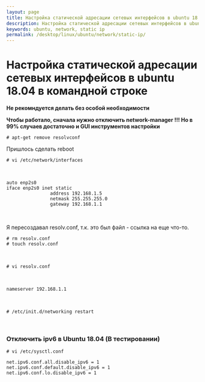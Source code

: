 ```yaml
---
layout: page
title: Настройка статической адресации сетевых интерфейсов в ubuntu 18.04 в командной строке
description: Настройка статической адресации сетевых интерфейсов в ubuntu 18.04 в командной строке
keywords: ubuntu, network, static ip
permalink: /desktop/linux/ubuntu/network/static-ip/
---
```


# Настройка статической адресации сетевых интерфейсов в ubuntu 18.04 в командной строке

**Не рекомндуется делать без особой необходимости**

**Чтобы работало, сначала нужно отключить network-manager !!! Но в 99% случаев достаточно и GUI инструментов настройки**

    # apt-get remove resolvconf

Пришлось сделать reboot

    # vi /etc/network/interfaces

<br/>

```
auto enp2s0
iface enp2s0 inet static
                address 192.168.1.5
                netmask 255.255.255.0
                gateway 192.168.1.1
```

<br/>

Я пересоздавал resolv.conf, т.к. это был файл - ссылка на еще что-то.

    # rm resolv.conf
    # touch resolv.conf

<br/>

    # vi resolv.conf

<br/>

    nameserver 192.168.1.1

<br/>

    # /etc/init.d/networking restart

<br/>

### Отключить ipv6 в Ubuntu 18.04 (В тестировании)

    # vi /etc/sysctl.conf

    net.ipv6.conf.all.disable_ipv6 = 1
    net.ipv6.conf.default.disable_ipv6 = 1
    net.ipv6.conf.lo.disable_ipv6 = 1
